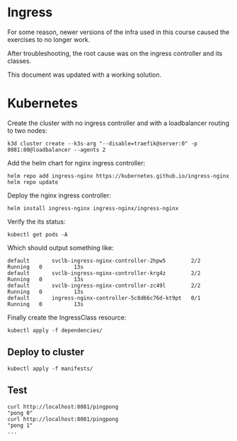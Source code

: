 # Ingress
For some reason, newer versions of the infra used in this course caused the exercises to no longer work.

After troubleshooting, the root cause was on the ingress controller and its classes.

This document was updated with a working solution.
# Kubernetes
Create the cluster with no ingress controller and with a loadbalancer routing to two nodes:
```
k3d cluster create --k3s-arg "--disable=traefik@server:0" -p 8081:80@loadbalancer --agents 2
```
Add the helm chart for nginx ingress controller:
```
helm repo add ingress-nginx https://kubernetes.github.io/ingress-nginx
helm repo update
```
Deploy the nginx ingress controller:
```
helm install ingress-nginx ingress-nginx/ingress-nginx
```
Verify the its status:
```
kubectl get pods -A
```
Which should output something like:
```
default       svclb-ingress-nginx-controller-2hpw5        2/2     Running   0          13s
default       svclb-ingress-nginx-controller-krg4z        2/2     Running   0          13s
default       svclb-ingress-nginx-controller-zc49l        2/2     Running   0          13s
default       ingress-nginx-controller-5c8d66c76d-kt9pt   0/1     Running   0          13s
```
Finally create the IngressClass resource:
```
kubectl apply -f dependencies/
```
## Deploy to cluster
```
kubectl apply -f manifests/
```
## Test
```
curl http://localhost:8081/pingpong
"pong 0"
curl http://localhost:8081/pingpong
"pong 1"
...
```